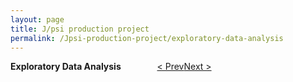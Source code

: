 ```yaml
---
layout: page
title: J/psi production project
permalink: /Jpsi-production-project/exploratory-data-analysis
---
```


**Exploratory Data Analysis** &emsp; &emsp; &emsp; [< Prev](proj-3.markdown)[Next >](proj-5.markdown)